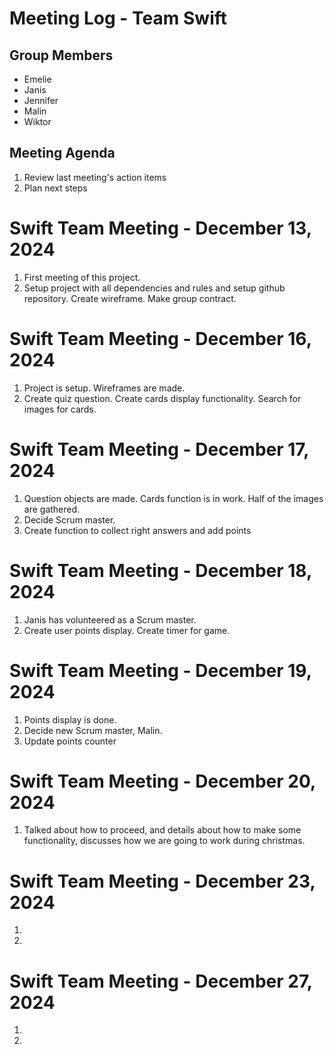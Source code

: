# Meeting Log - Team Swift

## Group Members

- Emelie
- Janis
- Jennifer
- Malin
- Wiktor

## Meeting Agenda

1. Review last meeting's action items
2. Plan next steps

# Swift Team Meeting - December 13, 2024
1. First meeting of this project.
2. Setup project with all dependencies and rules and setup github repository. Create wireframe. Make group contract.

# Swift Team Meeting - December 16, 2024
1. Project is setup. Wireframes are made.
2. Create quiz question. Create cards display functionality. Search for images for cards.

# Swift Team Meeting - December 17, 2024
1. Question objects are made. Cards function is in work. Half of the images are gathered.
2. Decide Scrum master.
3. Create function to collect right answers and add points

# Swift Team Meeting - December 18, 2024
1. Janis has volunteered as a Scrum master.
2. Create user points display. Create timer for game. 

# Swift Team Meeting - December 19, 2024
1. Points display is done.
2. Decide new Scrum master, Malin.
3. Update points counter

# Swift Team Meeting - December 20, 2024
1. Talked about how to proceed, and details about how to make some functionality, discusses how we are going to work during christmas.

# Swift Team Meeting - December 23, 2024
1. 
2. 

# Swift Team Meeting - December 27, 2024
1. 
2. 